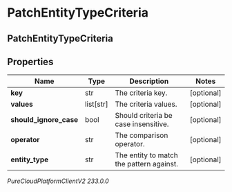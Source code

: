 # PatchEntityTypeCriteria

## PatchEntityTypeCriteria

## Properties

|Name | Type | Description | Notes|
|------------ | ------------- | ------------- | -------------|
| **key** | str | The criteria key. | [optional] |
| **values** | list[str] | The criteria values. | [optional] |
| **should_ignore_case** | bool | Should criteria be case insensitive. | [optional] |
| **operator** | str | The comparison operator. | [optional] |
| **entity_type** | str | The entity to match the pattern against. | [optional] |



_PureCloudPlatformClientV2 233.0.0_
